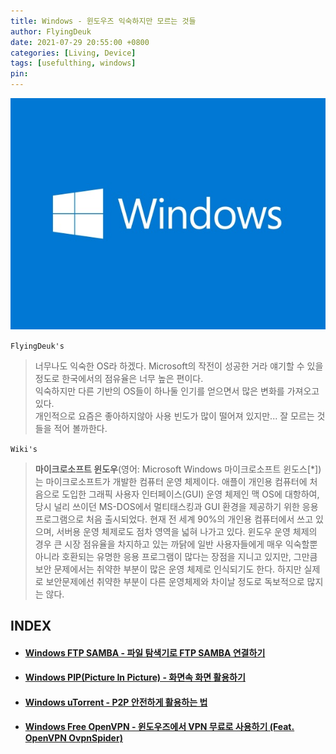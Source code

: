```yaml
---
title: Windows - 윈도우즈 익숙하지만 모르는 것들
author: FlyingDeuk
date: 2021-07-29 20:55:00 +0800
categories: [Living, Device]
tags: [usefulthing, windows]
pin:
---
```


![windows](/img/living/windows/windows.jpg)

`FlyingDeuk's`
> 너무나도 익숙한 OS라 하겠다. Microsoft의 작전이 성공한 거라 얘기할 수 있을 정도로 한국에서의 점유율은 너무 높은 편이다. <br>
익숙하지만 다른 기반의 OS들이 하나둘 인기를 얻으면서 많은 변화를 가져오고 있다. <br>
개인적으로 요즘은 좋아하지않아 사용 빈도가 많이 떨어져 있지만... 잘 모르는 것들을 적어 볼까한다.

`Wiki's`
>**마이크로소프트 윈도우**(영어: Microsoft Windows 마이크로소프트 윈도스[*])는 마이크로소프트가 개발한 컴퓨터 운영 체제이다. 애플이 개인용 컴퓨터에 처음으로 도입한 그래픽 사용자 인터페이스(GUI) 운영 체제인 맥 OS에 대항하여, 당시 널리 쓰이던 MS-DOS에서 멀티태스킹과 GUI 환경을 제공하기 위한 응용 프로그램으로 처음 출시되었다. 현재 전 세계 90%의 개인용 컴퓨터에서 쓰고 있으며, 서버용 운영 체제로도 점차 영역을 넓혀 나가고 있다. 윈도우 운영 체제의 경우 큰 시장 점유율을 차지하고 있는 까닭에 일반 사용자들에게 매우 익숙할뿐 아니라 호환되는 유명한 응용 프로그램이 많다는 장점을 지니고 있지만, 그만큼 보안 문제에서는 취약한 부분이 많은 운영 체제로 인식되기도 한다. 하지만 실제로 보안문제에선 취약한 부분이 다른 운영체제와 차이날 정도로 독보적으로 많지는 않다.

## INDEX

- #### [Windows FTP SAMBA - 파일 탐색기로 FTP SAMBA 연결하기](/posts/win-ftp/)

- #### [Windows PIP(Picture In Picture) - 화면속 화면 활용하기](/posts/winPIP/)

- #### [Windows uTorrent - P2P 안전하게 활용하는 법](/posts/wintorrent/)

- #### [Windows Free OpenVPN - 윈도우즈에서 VPN 무료로 사용하기 (Feat. OpenVPN OvpnSpider)](/posts/win-vpn/)
